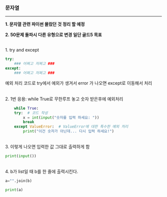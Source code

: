### 문자열 
---
**1. 문자열 관련 파이썬 몰랐던 것 정리 할 예정**

**2. 50문제 돌파시 다른 유형으로 변경 일단 골드5 목표**

<br/>
1. try and except

<br/>

```python 
try:
    ### 어쩌고 저쩌고 ###
except:
    ### 어쩌고 저쩌고 ###
```
예외 처리 코드로 try에서 예외가 생겨서 error 가 나오면 except로 이동해서 처리

<br/>
2. 1번 응용: 
while True로 무한루프 놓고 숫자 받은후에 예외처리
<br/>


```python
    while True:
    try:  # 코드 작성
        x = int(input("숫자를 입력 하세요: "))
        break
    except ValueError:  # ValueError에 대한 특수한 예외 처리
        print("이건 숫자가 아닌데... 다시 입력 하세요!")

```
<br/>
3. 이렇게 나오면 입력한 값 그대로 출력하게 함
   
<br/>

```python
print(input())
```
<br/>
4. b가 list일 때 b를 한 줄에 출력시킨다.

```python
a="".join(b)

print(a)
```

